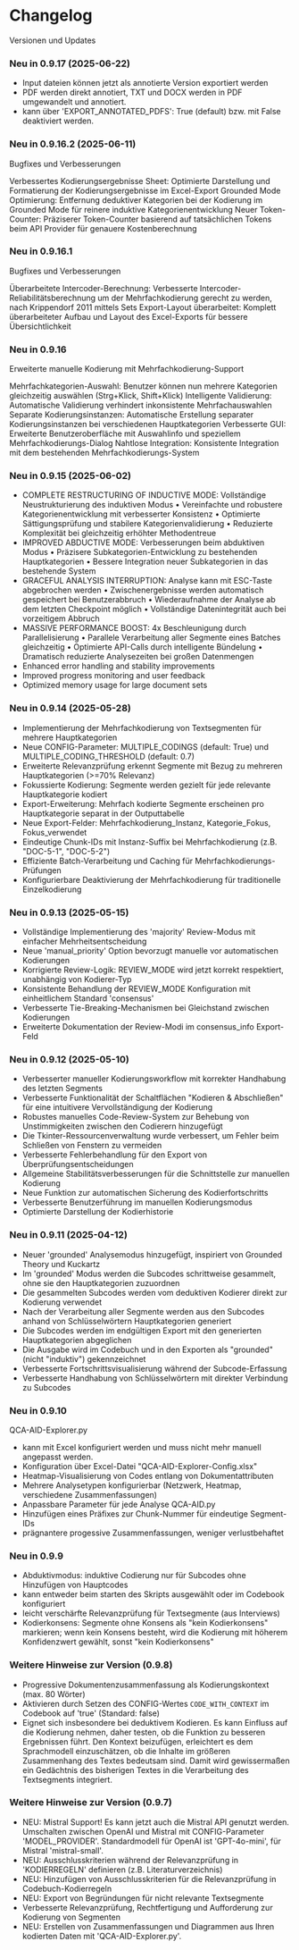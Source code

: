 # Changelog

Versionen und Updates

### Neu in 0.9.17 (2025-06-22)
- Input dateien können jetzt als annotierte Version exportiert werden
- PDF werden direkt annotiert, TXT und DOCX werden in PDF umgewandelt und annotiert. 
- kann über 'EXPORT_ANNOTATED_PDFS': True (default) bzw. mit False deaktiviert werden.

### Neu in 0.9.16.2 (2025-06-11)
Bugfixes und Verbesserungen

Verbessertes Kodierungsergebnisse Sheet: Optimierte Darstellung und Formatierung der Kodierungsergebnisse im Excel-Export
Grounded Mode Optimierung: Entfernung deduktiver Kategorien bei der Kodierung im Grounded Mode für reinere induktive Kategorienentwicklung
Neuer Token-Counter: Präziserer Token-Counter basierend auf tatsächlichen Tokens beim API Provider für genauere Kostenberechnung

### Neu in 0.9.16.1
Bugfixes und Verbesserungen

Überarbeitete Intercoder-Berechnung: Verbesserte Intercoder-Reliabilitätsberechnung um der Mehrfachkodierung gerecht zu werden, nach Krippendorf 2011 mittels Sets
Export-Layout überarbeitet: Komplett überarbeiteter Aufbau und Layout des Excel-Exports für bessere Übersichtlichkeit

### Neu in 0.9.16
Erweiterte manuelle Kodierung mit Mehrfachkodierung-Support

Mehrfachkategorien-Auswahl: Benutzer können nun mehrere Kategorien gleichzeitig auswählen (Strg+Klick, Shift+Klick)
Intelligente Validierung: Automatische Validierung verhindert inkonsistente Mehrfachauswahlen
Separate Kodierungsinstanzen: Automatische Erstellung separater Kodierungsinstanzen bei verschiedenen Hauptkategorien
Verbesserte GUI: Erweiterte Benutzeroberfläche mit Auswahlinfo und speziellem Mehrfachkodierungs-Dialog
Nahtlose Integration: Konsistente Integration mit dem bestehenden Mehrfachkodierungs-System

### Neu in 0.9.15 (2025-06-02)
- COMPLETE RESTRUCTURING OF INDUCTIVE MODE: Vollständige Neustrukturierung des induktiven Modus
  • Vereinfachte und robustere Kategorienentwicklung mit verbesserter Konsistenz
  • Optimierte Sättigungsprüfung und stabilere Kategorienvalidierung
  • Reduzierte Komplexität bei gleichzeitig erhöhter Methodentreue
- IMPROVED ABDUCTIVE MODE: Verbesserungen beim abduktiven Modus
  • Präzisere Subkategorien-Entwicklung zu bestehenden Hauptkategorien
  • Bessere Integration neuer Subkategorien in das bestehende System
- GRACEFUL ANALYSIS INTERRUPTION: Analyse kann mit ESC-Taste abgebrochen werden
  • Zwischenergebnisse werden automatisch gespeichert bei Benutzerabbruch
  • Wiederaufnahme der Analyse ab dem letzten Checkpoint möglich
  • Vollständige Datenintegrität auch bei vorzeitigem Abbruch
- MASSIVE PERFORMANCE BOOST: 4x Beschleunigung durch Parallelisierung
  • Parallele Verarbeitung aller Segmente eines Batches gleichzeitig
  • Optimierte API-Calls durch intelligente Bündelung
  • Dramatisch reduzierte Analysezeiten bei großen Datenmengen
- Enhanced error handling and stability improvements
- Improved progress monitoring and user feedback
- Optimized memory usage for large document sets

### Neu in 0.9.14 (2025-05-28)
- Implementierung der Mehrfachkodierung von Textsegmenten für mehrere Hauptkategorien
- Neue CONFIG-Parameter: MULTIPLE_CODINGS (default: True) und MULTIPLE_CODING_THRESHOLD (default: 0.7)
- Erweiterte Relevanzprüfung erkennt Segmente mit Bezug zu mehreren Hauptkategorien (>=70% Relevanz)
- Fokussierte Kodierung: Segmente werden gezielt für jede relevante Hauptkategorie kodiert
- Export-Erweiterung: Mehrfach kodierte Segmente erscheinen pro Hauptkategorie separat in der Outputtabelle
- Neue Export-Felder: Mehrfachkodierung_Instanz, Kategorie_Fokus, Fokus_verwendet
- Eindeutige Chunk-IDs mit Instanz-Suffix bei Mehrfachkodierung (z.B. "DOC-5-1", "DOC-5-2")
- Effiziente Batch-Verarbeitung und Caching für Mehrfachkodierungs-Prüfungen
- Konfigurierbare Deaktivierung der Mehrfachkodierung für traditionelle Einzelkodierung

### Neu in 0.9.13 (2025-05-15)
- Vollständige Implementierung des 'majority' Review-Modus mit einfacher Mehrheitsentscheidung
- Neue 'manual_priority' Option bevorzugt manuelle vor automatischen Kodierungen
- Korrigierte Review-Logik: REVIEW_MODE wird jetzt korrekt respektiert, unabhängig von Kodierer-Typ
- Konsistente Behandlung der REVIEW_MODE Konfiguration mit einheitlichem Standard 'consensus'
- Verbesserte Tie-Breaking-Mechanismen bei Gleichstand zwischen Kodierungen
- Erweiterte Dokumentation der Review-Modi im consensus_info Export-Feld

### Neu in 0.9.12  (2025-05-10)
- Verbesserter manueller Kodierungsworkflow mit korrekter Handhabung des letzten Segments
- Verbesserte Funktionalität der Schaltflächen "Kodieren & Abschließen" für eine intuitivere Vervollständigung der Kodierung
- Robustes manuelles Code-Review-System zur Behebung von Unstimmigkeiten zwischen den Codierern hinzugefügt
- Die Tkinter-Ressourcenverwaltung wurde verbessert, um Fehler beim Schließen von Fenstern zu vermeiden
- Verbesserte Fehlerbehandlung für den Export von Überprüfungsentscheidungen
- Allgemeine Stabilitätsverbesserungen für die Schnittstelle zur manuellen Kodierung
- Neue Funktion zur automatischen Sicherung des Kodierfortschritts
- Verbesserte Benutzerführung im manuellen Kodierungsmodus
- Optimierte Darstellung der Kodierhistorie

### Neu in 0.9.11  (2025-04-12)
- Neuer 'grounded' Analysemodus hinzugefügt, inspiriert von Grounded Theory und Kuckartz
- Im 'grounded' Modus werden die Subcodes schrittweise gesammelt, ohne sie den Hauptkategorien zuzuordnen
- Die gesammelten Subcodes werden vom deduktiven Kodierer direkt zur Kodierung verwendet
- Nach der Verarbeitung aller Segmente werden aus den Subcodes anhand von Schlüsselwörtern Hauptkategorien generiert
- Die Subcodes werden im endgültigen Export mit den generierten Hauptkategorien abgeglichen
- Die Ausgabe wird im Codebuch und in den Exporten als "grounded" (nicht "induktiv") gekennzeichnet
- Verbesserte Fortschrittsvisualisierung während der Subcode-Erfassung
- Verbesserte Handhabung von Schlüsselwörtern mit direkter Verbindung zu Subcodes

### Neu in 0.9.10
QCA-AID-Explorer.py
- kann mit Excel konfiguriert werden und muss nicht mehr manuell angepasst werden.
- Konfiguration über Excel-Datei "QCA-AID-Explorer-Config.xlsx"
- Heatmap-Visualisierung von Codes entlang von Dokumentattributen
- Mehrere Analysetypen konfigurierbar (Netzwerk, Heatmap, verschiedene Zusammenfassungen)
- Anpassbare Parameter für jede Analyse
QCA-AID.py
- Hinzufügen eines Präfixes zur Chunk-Nummer für eindeutige Segment-IDs
- prägnantere progessive Zusammenfassungen, weniger verlustbehaftet

### Neu in 0.9.9
- Abduktivmodus: induktive Codierung nur für Subcodes ohne Hinzufügen von Hauptcodes
- kann entweder beim starten des Skripts ausgewählt oder im Codebook konfiguriert
- leicht verschärfte Relevanzprüfung für Textsegmente (aus Interviews)
- Kodierkonsens: Segmente ohne Konsens als "kein Kodierkonsens" markieren; wenn kein Konsens besteht, wird die  Kodierung mit höherem Konfidenzwert gewählt, sonst "kein Kodierkonsens"

### Weitere Hinweise zur Version (0.9.8)

- Progressive Dokumentenzusammenfassung als Kodierungskontext (max. 80 Wörter)
- Aktivieren durch Setzen des CONFIG-Wertes `CODE_WITH_CONTEXT` im Codebook auf 'true' (Standard: false)
- Eignet sich insbesondere bei deduktivem Kodieren. Es kann Einfluss auf die Kodierung nehmen, daher testen, ob die Funktion zu besseren Ergebnissen führt. Den Kontext beizufügen, erleichtert es dem Sprachmodell einzuschätzen, ob die Inhalte im größeren Zusammenhang des Textes bedeutsam sind. Damit wird gewissermaßen ein Gedächtnis des bisherigen Textes in die Verarbeitung des Textsegments integriert. 

### Weitere Hinweise zur Version (0.9.7)

- NEU: Mistral Support! Es kann jetzt auch die Mistral API genutzt werden. Umschalten zwischen OpenAI und Mistral mit CONFIG-Parameter 'MODEL_PROVIDER'. Standardmodell für OpenAI ist 'GPT-4o-mini', für Mistral 'mistral-small'.
- NEU: Ausschlusskriterien während der Relevanzprüfung in 'KODIERREGELN' definieren (z.B. Literaturverzeichnis)
- NEU: Hinzufügen von Ausschlusskriterien für die Relevanzprüfung in Codebuch-Kodierregeln
- NEU: Export von Begründungen für nicht relevante Textsegmente
- Verbesserte Relevanzprüfung, Rechtfertigung und Aufforderung zur Kodierung von Segmenten
- NEU: Erstellen von Zusammenfassungen und Diagrammen aus Ihren kodierten Daten mit 'QCA-AID-Explorer.py'.
